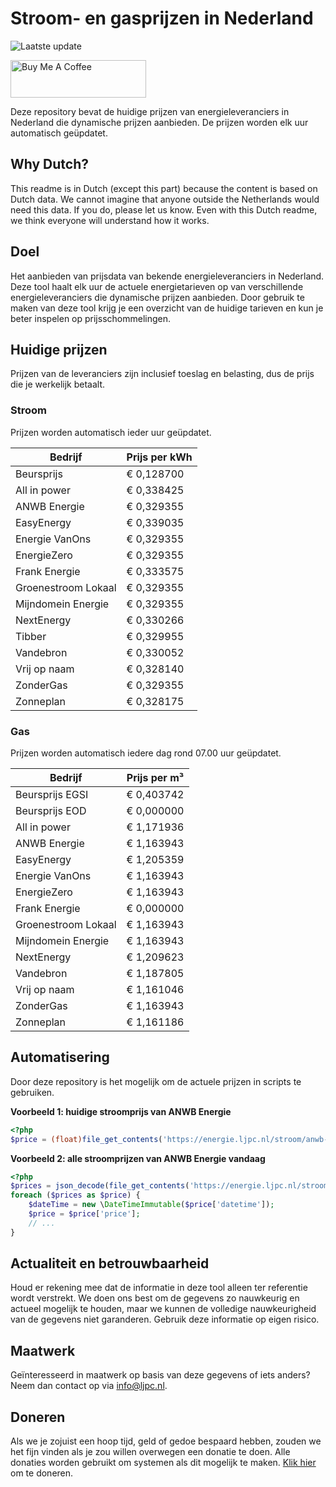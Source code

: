 # Stroom- en gasprijzen in Nederland

![Laatste update](https://img.shields.io/badge/laatste%20update-2023--09--27%2009%3A00%20CET-brightgreen)

<a href="https://www.buymeacoffee.com/Lars-" target="_blank"><img src="https://cdn.buymeacoffee.com/buttons/v2/default-orange.png" alt="Buy Me A Coffee" height="60" style="height: 60px !important;width: 217px !important;" ></a>

Deze repository bevat de huidige prijzen van energieleveranciers in Nederland die dynamische prijzen aanbieden. De prijzen worden elk uur automatisch geüpdatet.

## Why Dutch?

This readme is in Dutch (except this part) because the content is based on Dutch data. We cannot imagine that anyone outside the Netherlands would need this data. If you do, please let us know. Even with this Dutch readme, we think
everyone will understand how it works.

## Doel

Het aanbieden van prijsdata van bekende energieleveranciers in Nederland. Deze tool haalt elk uur de actuele energietarieven op van verschillende energieleveranciers die dynamische prijzen aanbieden. Door gebruik te maken van deze tool
krijg je een overzicht van de huidige tarieven en kun je beter inspelen op prijsschommelingen.

## Huidige prijzen

Prijzen van de leveranciers zijn inclusief toeslag en belasting, dus de prijs die je werkelijk betaalt.

### Stroom

Prijzen worden automatisch ieder uur geüpdatet.

 Bedrijf | Prijs per kWh 
---------|---------------
Beursprijs | € 0,128700
All in power | € 0,338425
ANWB Energie | € 0,329355
EasyEnergy | € 0,339035
Energie VanOns | € 0,329355
EnergieZero | € 0,329355
Frank Energie | € 0,333575
Groenestroom Lokaal | € 0,329355
Mijndomein Energie | € 0,329355
NextEnergy | € 0,330266
Tibber | € 0,329955
Vandebron | € 0,330052
Vrij op naam | € 0,328140
ZonderGas | € 0,329355
Zonneplan | € 0,328175


### Gas

Prijzen worden automatisch iedere dag rond 07.00 uur geüpdatet.

 Bedrijf | Prijs per m³ 
---------|--------------
Beursprijs EGSI | € 0,403742
Beursprijs EOD | € 0,000000
All in power | € 1,171936
ANWB Energie | € 1,163943
EasyEnergy | € 1,205359
Energie VanOns | € 1,163943
EnergieZero | € 1,163943
Frank Energie | € 0,000000
Groenestroom Lokaal | € 1,163943
Mijndomein Energie | € 1,163943
NextEnergy | € 1,209623
Vandebron | € 1,187805
Vrij op naam | € 1,161046
ZonderGas | € 1,163943
Zonneplan | € 1,161186


## Automatisering

Door deze repository is het mogelijk om de actuele prijzen in scripts te gebruiken.

**Voorbeeld 1: huidige stroomprijs van ANWB Energie**

```php
<?php
$price = (float)file_get_contents('https://energie.ljpc.nl/stroom/anwb-energie-nu.txt');

```

**Voorbeeld 2: alle stroomprijzen van ANWB Energie vandaag**

```php
<?php
$prices = json_decode(file_get_contents('https://energie.ljpc.nl/stroom/all-in-power-vandaag.json'),true);
foreach ($prices as $price) {
    $dateTime = new \DateTimeImmutable($price['datetime']);
    $price = $price['price'];
    // ...
}
```

## Actualiteit en betrouwbaarheid

Houd er rekening mee dat de informatie in deze tool alleen ter referentie wordt verstrekt. We doen ons best om de gegevens zo nauwkeurig en actueel mogelijk te houden, maar we kunnen de volledige nauwkeurigheid van de gegevens niet
garanderen. Gebruik deze informatie op eigen risico.

## Maatwerk

Geïnteresseerd in maatwerk op basis van deze gegevens of iets anders? Neem dan contact op
via [info@ljpc.nl](mailto:info@ljpc.nl?subject=Energie%20prijzen).

## Doneren

Als we je zojuist een hoop tijd, geld of gedoe bespaard hebben, zouden we het fijn vinden als je zou willen overwegen een
donatie te doen. Alle donaties worden gebruikt om systemen als dit mogelijk te
maken. [Klik hier](https://www.buymeacoffee.com/Lars-) om te doneren.
